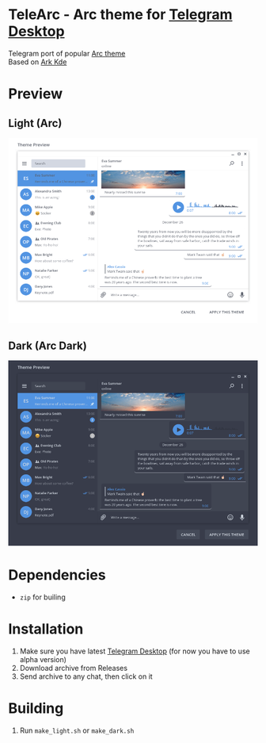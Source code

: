 # TeleArc - Arc theme for [Telegram Desktop][telegram_desktop]
Telegram port of popular [Arc theme][arc_gtk]  
Based on [Ark Kde][arc_kde]

# Preview
## Light (Arc)
![Light preview][telearc_light]
## Dark (Arc Dark)
![Dark preview][telearc_dark]

# Dependencies
- `zip` for builing

# Installation
1. Make sure you have latest [Telegram Desktop][telegram_desktop] (for now you have to use alpha version)
2. Download archive from Releases
3. Send archive to any chat, then click on it

# Building
1. Run `make_light.sh` or `make_dark.sh`

[telegram_desktop]: https://desktop.telegram.org
[telearc_light]: https://raw.githubusercontent.com/MrYadro/TeleArc/master/light_preview.png
[telearc_dark]: https://raw.githubusercontent.com/MrYadro/TeleArc/master/dark_preview.png
[arc_gtk]: https://github.com/horst3180/arc-theme
[arc_kde]: https://github.com/PapirusDevelopmentTeam/arc-kde

